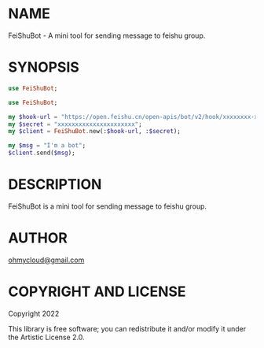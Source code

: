 NAME
====

FeiShuBot - A mini tool for sending message to feishu group.

SYNOPSIS
========

```raku
use FeiShuBot;

use FeiShuBot;

my $hook-url = "https://open.feishu.cn/open-apis/bot/v2/hook/xxxxxxxx-xxxx-xxxx-xxxx-xxxxxxxxxxxx";
my $secret = "xxxxxxxxxxxxxxxxxxxxxx";
my $client = FeiShuBot.new(:$hook-url, :$secret);

my $msg = "I'm a bot";
$client.send($msg);
```

DESCRIPTION
===========

FeiShuBot is a mini tool for sending message to feishu group.

AUTHOR
======

<ohmycloud@gmail.com>

COPYRIGHT AND LICENSE
=====================

Copyright 2022

This library is free software; you can redistribute it and/or modify it under the Artistic License 2.0.

